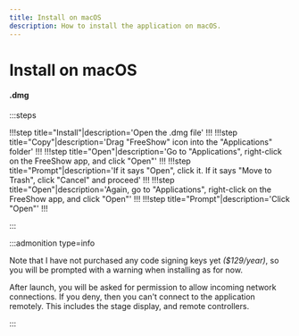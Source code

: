 ```yaml
---
title: Install on macOS
description: How to install the application on macOS.
---
```


# Install on macOS

<!-- -   **dmg:** Right-click on the .dmg file, click "Open". When promted click "Open" again. Then you should be good to go. -->

#### .dmg

:::steps

!!!step title="Install"|description='Open the .dmg file'
!!!
!!!step title="Copy"|description='Drag "FreeShow" icon into the "Applications" folder'
!!!
!!!step title="Open"|description='Go to "Applications", right-click on the FreeShow app, and click "Open"'
!!!
!!!step title="Prompt"|description='If it says "Open", click it. If it says "Move to Trash", click "Cancel" and proceed'
!!!
!!!step title="Open"|description='Again, go to "Applications", right-click on the FreeShow app, and click "Open"'
!!!
!!!step title="Prompt"|description='Click "Open"'
!!!

:::

:::admonition type=info

Note that I have not purchased any code signing keys yet _($129/year)_, so you will be prompted with a warning when installing as for now.

After launch, you will be asked for permission to allow incoming network connections. If you deny, then you can't connect to the application remotely. This includes the stage display, and remote controllers.

:::
